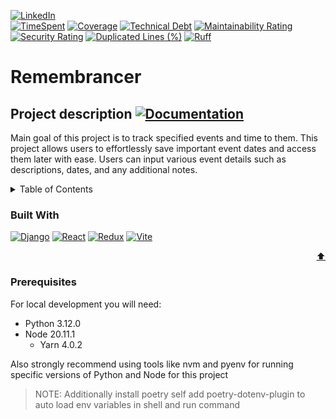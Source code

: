 <a name="readme-top"></a>

[![LinkedIn][linkedin-shield]][linkedin-url]
<br />
[![TimeSpent][Wakatime-shield]][Wakatime-shield]
[![Coverage](https://sonarcloud.io/api/project_badges/measure?project=HomeLabHQ_remembrancer&metric=coverage)](https://sonarcloud.io/summary/new_code?id=HomeLabHQ_remembrancer)
[![Technical Debt](https://sonarcloud.io/api/project_badges/measure?project=HomeLabHQ_remembrancer&metric=sqale_index)](https://sonarcloud.io/summary/new_code?id=HomeLabHQ_remembrancer)
[![Maintainability Rating](https://sonarcloud.io/api/project_badges/measure?project=HomeLabHQ_remembrancer&metric=sqale_rating)](https://sonarcloud.io/summary/new_code?id=HomeLabHQ_remembrancer)
[![Security Rating](https://sonarcloud.io/api/project_badges/measure?project=HomeLabHQ_remembrancer&metric=security_rating)](https://sonarcloud.io/summary/new_code?id=HomeLabHQ_remembrancer)
[![Duplicated Lines (%)](https://sonarcloud.io/api/project_badges/measure?project=HomeLabHQ_remembrancer&metric=duplicated_lines_density)](https://sonarcloud.io/summary/new_code?id=HomeLabHQ_remembrancer)
[![Ruff](https://img.shields.io/endpoint?url=https://raw.githubusercontent.com/astral-sh/ruff/main/assets/badge/v2.json)](https://github.com/astral-sh/ruff)

# Remembrancer

## Project description <a href="https://homelabhq.github.io/remembrancer/"><img src="https://img.shields.io/badge/doc-mkdocs-02a6f2?style=flat-square&logo=read-the-docs" alt="Documentation"></a>

Main goal of this project is to track specified events and time to them. This project allows users to effortlessly save important event dates and access them later with ease. Users can input various event details such as descriptions, dates, and any additional notes.

<details>
  <summary>Table of Contents</summary>
  <ol>
    <li>
      <a href="#project-description">Project description</a>
      <ul>
        <li><a href="#built-with">Built With</a></li>
      </ul>
    </li>
    <li>
        <li><a href="#prerequisites">Prerequisites</a></li>
    </li>
  </ol>
</details>

### Built With

[![Django][Django]][Django-url]
[![React][React.js]][React-url]
[![Redux][Redux]][Redux-url]
[![Vite][Vite]][Vite-url]

<p align="right"><a href="#readme-top">⬆️</a></p>

### Prerequisites

For local development you will need:

- Python 3.12.0
- Node 20.11.1
  - Yarn 4.0.2

Also strongly recommend using tools like nvm and pyenv for running specific versions of Python and Node for this project

> NOTE: Additionally install poetry self add poetry-dotenv-plugin to auto load env variables in shell and run command

[linkedin-shield]: https://img.shields.io/badge/-LinkedIn-black.svg?style=for-the-badge&logo=linkedin&colorB=555
[linkedin-url]: https://linkedin.com/in/oleksandr-korol/
[React.js]: https://img.shields.io/badge/React-20232A?style=for-the-badge&logo=react&logoColor=61DAFB
[React-url]: https://reactjs.org/
[antd-url]: https://ant.design/
[redux]: https://img.shields.io/badge/Redux%20toolkit-20232A?style=for-the-badge&logo=redux&logoColor=61DAFB
[redux-url]: https://reactjs.org/
[Vite]: https://img.shields.io/badge/Vite-20232A?style=for-the-badge&logo=vite&logoColor=61DAFB
[Vite-url]: https://vitejs.dev/
[Django]: https://img.shields.io/badge/Django-20232A?style=for-the-badge&logo=django&logoColor=61DAFB
[Django-url]: https://www.djangoproject.com/
[Wakatime-shield]: https://wakatime.com/badge/user/b235aad2-892a-4e83-b8c3-a6cc36bc4cf4/project/018e482c-d781-4462-812e-c8076c032cfb.svg
